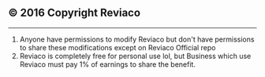 © 2016 Copyright Reviaco
-------------------------
-------------------------

1. Anyone have permissions to modify Reviaco but don't have permissions to share these modifications except on Reviaco Official repo
2. Reviaco is completely free for personal use lol, but Business which use Reviaco must pay 1% of earnings to share the benefit. 
